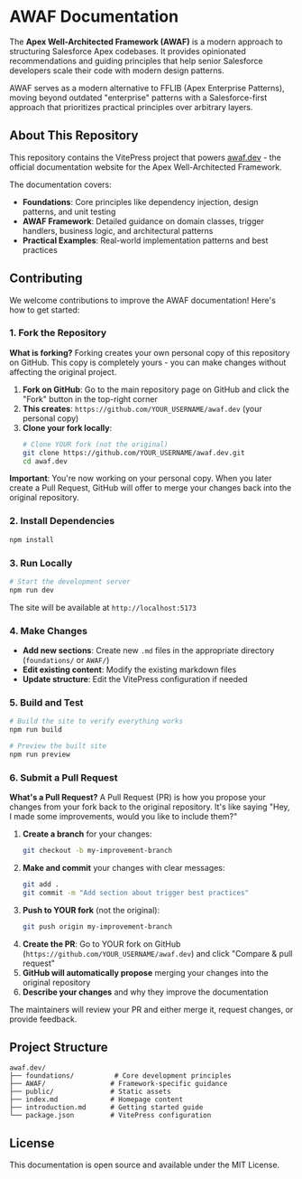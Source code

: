 # AWAF Documentation

The **Apex Well-Architected Framework (AWAF)** is a modern approach to structuring Salesforce Apex codebases. It provides opinionated recommendations and guiding principles that help senior Salesforce developers scale their code with modern design patterns.

AWAF serves as a modern alternative to FFLIB (Apex Enterprise Patterns), moving beyond outdated "enterprise" patterns with a Salesforce-first approach that prioritizes practical principles over arbitrary layers.

## About This Repository

This repository contains the VitePress project that powers [awaf.dev](https://awaf.dev) - the official documentation website for the Apex Well-Architected Framework.

The documentation covers:
- **Foundations**: Core principles like dependency injection, design patterns, and unit testing
- **AWAF Framework**: Detailed guidance on domain classes, trigger handlers, business logic, and architectural patterns
- **Practical Examples**: Real-world implementation patterns and best practices

## Contributing

We welcome contributions to improve the AWAF documentation! Here's how to get started:

### 1. Fork the Repository

**What is forking?** Forking creates your own personal copy of this repository on GitHub. This copy is completely yours - you can make changes without affecting the original project.

1. **Fork on GitHub**: Go to the main repository page on GitHub and click the "Fork" button in the top-right corner
2. **This creates**: `https://github.com/YOUR_USERNAME/awaf.dev` (your personal copy)
3. **Clone your fork locally**:
   ```bash
   # Clone YOUR fork (not the original)
   git clone https://github.com/YOUR_USERNAME/awaf.dev.git
   cd awaf.dev
   ```

**Important**: You're now working on your personal copy. When you later create a Pull Request, GitHub will offer to merge your changes back into the original repository.

### 2. Install Dependencies

```bash
npm install
```

### 3. Run Locally

```bash
# Start the development server
npm run dev
```

The site will be available at `http://localhost:5173`

### 4. Make Changes

- **Add new sections**: Create new `.md` files in the appropriate directory (`foundations/` or `AWAF/`)
- **Edit existing content**: Modify the existing markdown files
- **Update structure**: Edit the VitePress configuration if needed

### 5. Build and Test

```bash
# Build the site to verify everything works
npm run build

# Preview the built site
npm run preview
```

### 6. Submit a Pull Request

**What's a Pull Request?** A Pull Request (PR) is how you propose your changes from your fork back to the original repository. It's like saying "Hey, I made some improvements, would you like to include them?"

1. **Create a branch** for your changes:
   ```bash
   git checkout -b my-improvement-branch
   ```
2. **Make and commit** your changes with clear messages:
   ```bash
   git add .
   git commit -m "Add section about trigger best practices"
   ```
3. **Push to YOUR fork** (not the original):
   ```bash
   git push origin my-improvement-branch
   ```
4. **Create the PR**: Go to YOUR fork on GitHub (`https://github.com/YOUR_USERNAME/awaf.dev`) and click "Compare & pull request"
5. **GitHub will automatically propose** merging your changes into the original repository
6. **Describe your changes** and why they improve the documentation

The maintainers will review your PR and either merge it, request changes, or provide feedback.

## Project Structure

```
awaf.dev/
├── foundations/          # Core development principles
├── AWAF/                # Framework-specific guidance  
├── public/              # Static assets
├── index.md             # Homepage content
├── introduction.md      # Getting started guide
└── package.json         # VitePress configuration
```

## License

This documentation is open source and available under the MIT License.

